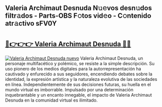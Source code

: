 ## Valeria Archimaut Desnuda N𝚞𝚎vos desn𝚞dos filtr𝚊dos - Parts-OBS F𝚘tos vid𝚎o - C𝚘ntenido atr𝚊ctivo sFV0Y

# <h2><a href="http://mb1k4x.tromn.icu/?c=Valeria+Archimaut+Desnuda">🔗👉👉👉 Valeria Archimaut Desnuda 🔗🔗</a></h2>

[![Valeria Archimaut Desnuda nuevo](https://i.imgur.com/pEAQMta.gif)](http://mb1k4x.tromn.icu/?c=Valeria+Archimaut+Desnuda)
Valeria Archimaut Desnuda, un personaje multifacético y polémico, se resiste a la simple descripción. Su uso pionero de los medios digitales para la autorrepresentación ha cautivado y enfurecido a sus seguidores, encendiendo debates sobre la identidad, la expresión artística y la naturaleza evolutiva de las sociedades en línea. Independientemente de sus decisiones futuras, su huella en el mundo virtual es imborrable. Impulsado por una determinación inquebrantable y un encanto innegable, el impacto de Valeria Archimaut Desnuda en la comunidad virtual es ilimitado.
